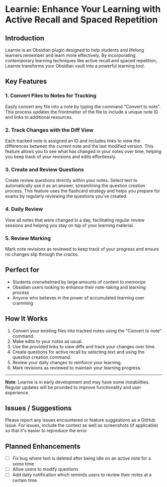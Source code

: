 # Learnie: Enhance Your Learning with Active Recall and Spaced Repetition

## Introduction

Learnie is an Obsidian plugin designed to help students and lifelong learners remember and learn more effectively. By incorporating contemporary learning techniques like active recall and spaced repetition, Learnie transforms your Obsidian vault into a powerful learning tool.

## Key Features

### 1. Convert Files to Notes for Tracking

Easily convert any file into a note by typing the command "Convert to note". This process updates the frontmatter of the file to include a unique note ID and links to additional resources.

### 2. Track Changes with the Diff View

Each tracked note is assigned an ID and includes links to view the differences between the current note and the last modified version. This feature allows you to see what has changed in your notes over time, helping you keep track of your revisions and edits effortlessly.

### 3. Create and Review Questions

Create review questions directly within your notes. Select text to automatically use it as an answer, streamlining the question creation process. This feature uses the flashcard strategy and helps you prepare for exams by regularly reviewing the questions you've created.

### 4. Daily Review

View all notes that were changed in a day, facilitating regular review sessions and helping you stay on top of your learning material.

### 5. Review Marking

Mark note revisions as reviewed to keep track of your progress and ensure no changes slip through the cracks.

## Perfect for

- Students overwhelmed by large amounts of content to memorize
- Obsidian users looking to enhance their note-taking and learning process
- Anyone who believes in the power of accumulated learning over cramming

## How It Works

1. Convert your existing files into tracked notes using the "Convert to note" command.
2. Make edits to your notes as usual.
3. Use the provided links to view diffs and track your changes over time.
4. Create questions for active recall by selecting text and using the question creation command.
5. Review your daily changes to reinforce your learning.
6. Mark revisions as reviewed to maintain your learning progress.

---

**Note**: Learnie is in early development and may have some instabilities. Regular updates will be provided to improve functionality and user experience.

## Issues / Suggestions

Please report any issues encountered or feature suggestions as a GitHub issue. For issues, include the context as well as screenshots (if applicable) so that it's easier to reproduce the error 

## Planned Enhancements
- [ ] Fix bug where text is deleted after being idle on an active note for a some time
- [ ] Allow users to modify questions
- [ ] Add daily notification which reminds users to review their notes at a certain time
